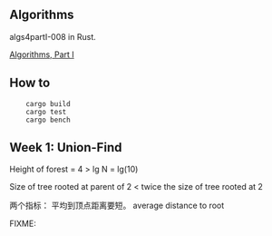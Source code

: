 Algorithms
----------

algs4partI-008 in Rust.

[Algorithms, Part I](https://class.coursera.org/algs4partI-008)

## How to

```
    cargo build
    cargo test
    cargo bench
```


## Week 1: Union-Find

Height of forest = 4 > lg N = lg(10)

Size of tree rooted at parent of 2 < twice the size of tree rooted at 2

两个指标：
平均到顶点距离要短。
average distance to root

FIXME:
